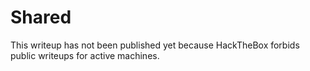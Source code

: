 # Shared

This writeup has not been published yet because HackTheBox forbids public writeups for active machines.